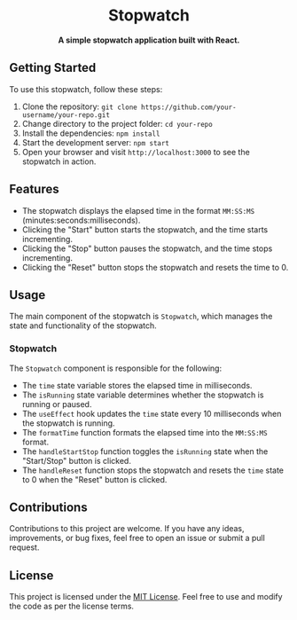 <h1 align="center">Stopwatch</h1>

<p align="center">
  <strong>A simple stopwatch application built with React.</strong>
</p>

##  Getting Started

To use this stopwatch, follow these steps:

1. Clone the repository: `git clone https://github.com/your-username/your-repo.git`
2. Change directory to the project folder: `cd your-repo`
3. Install the dependencies: `npm install`
4. Start the development server: `npm start`
5. Open your browser and visit `http://localhost:3000` to see the stopwatch in action.

##  Features

- The stopwatch displays the elapsed time in the format `MM:SS:MS` (minutes:seconds:milliseconds).
- Clicking the "Start" button starts the stopwatch, and the time starts incrementing.
- Clicking the "Stop" button pauses the stopwatch, and the time stops incrementing.
- Clicking the "Reset" button stops the stopwatch and resets the time to 0.

## Usage

The main component of the stopwatch is `Stopwatch`, which manages the state and functionality of the stopwatch.

### Stopwatch

The `Stopwatch` component is responsible for the following:

- The `time` state variable stores the elapsed time in milliseconds.
- The `isRunning` state variable determines whether the stopwatch is running or paused.
- The `useEffect` hook updates the `time` state every 10 milliseconds when the stopwatch is running.
- The `formatTime` function formats the elapsed time into the `MM:SS:MS` format.
- The `handleStartStop` function toggles the `isRunning` state when the "Start/Stop" button is clicked.
- The `handleReset` function stops the stopwatch and resets the `time` state to 0 when the "Reset" button is clicked.

##  Contributions

Contributions to this project are welcome. If you have any ideas, improvements, or bug fixes, feel free to open an issue or submit a pull request.

##  License

This project is licensed under the [MIT License](https://opensource.org/licenses/MIT). Feel free to use and modify the code as per the license terms.